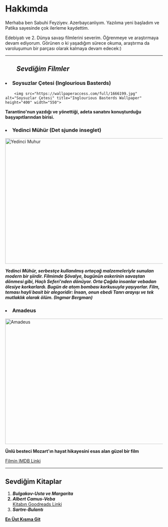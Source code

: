 <h1 id="footer">Hakkımda</h1>
<p>Merhaba ben Sabuhi Feyziyev. Azerbaycanlıyım. Yazılıma yeni başladım ve Patika sayesinde çok ilerleme kaydettim.</p>
<p> Edebiyatı ve 2. Dünya savaşı filmlerini severim. Öğrenmeye ve araştırmaya devam ediyorum. Görünen o ki yaşadığım sürece okuma, araştırma da varoluşumun bir parçası olarak kalmaya devam edecek:)</p>
<hr>
<h2><ol><em>Sevdiğim Filmler</em></ol></h2>
   <h3> <li><strong>Soysuzlar Çetesi (Inglourious Basterds)</strong></li> </h3>
        
        <img src="https://wallpaperaccess.com/full/1666199.jpg" alt="Soysuzlar Çetesi" title="Inglourious Basterds Wallpaper" height="400" width="550">
<p><strong>Tarantino'nun yazdığı ve yönettiği, adeta sanatını konuşturduğu başyapıtlarından birisi.</strong></p>

<h3><li><strong>Yedinci Mühür (Det sjunde inseglet)</strong></li></h3>
    <img src="https://c4.wallpaperflare.com/wallpaper/680/741/210/the-seventh-seal-ingrid-bergman-movie-poster-hd-wallpaper-preview.jpg" 
    alt="Yedinci Muhur" title="Izlemenizi tavsiye ederim" height="400" width="550">

<p><em><strong> Yedinci Mühür, serbestçe kullanılmış ortaçağ malzemeleriyle sunulan modern bir şiirdir. 
    Filmimde Şövalye, bugünün askerinin savaştan dönmesi gibi, Haçlı Seferi'nden dönüyor. Orta Çağda insanlar vebadan ölesiye korkarlardı. Bugün de atom bombası korkusuyla yaşıyorlar. Film, teması hayli basit bir alegoridir: 
    İnsan, onun ebedi Tanrı arayışı ve tek mutlaklık olarak ölüm. (Ingmar Bergman) </strong></em></p>

<h3><li><strong>Amadeus</strong></li></h3>
<img src="https://m.media-amazon.com/images/M/MV5BMTk5NjY5MDgyNF5BMl5BanBnXkFtZTcwNzQ1NjkyMQ@@._V1_.jpg" alt="Amadeus" height="400" width="550">
<p><strong>Ünlü besteci Mozart'ın hayat hikayesini esas alan güzel bir film</strong></p>
<a href="https://www.imdb.com/title/tt0086879/?ref_=ttmi_tt" target="_blank">Filmin IMDB Linki</a>
<hr>
<h2> <strong>Sevdiğim Kitaplar</strong></h2>
<ol list-style-type: space-counter;>
    <li><em><strong> Bulgakov-Usta ve Margarita</strong> </em></li>
    <strong><li><em> Albert Camus-Veba</em></li></strong> <a href="https://www.goodreads.com/book/show/770754.La_peste" target="_blank">Kitabın Goodreads Linki</a>
    <li><em><strong> Sartre-Bulantı </strong></em></li>
    <!-- Farklı olup olmayacağını denemek için tagların yerlerinde oynama yaptım -->
</ol>
<a href="#footer"><strong> En Üst Kısma Git </strong></a>


